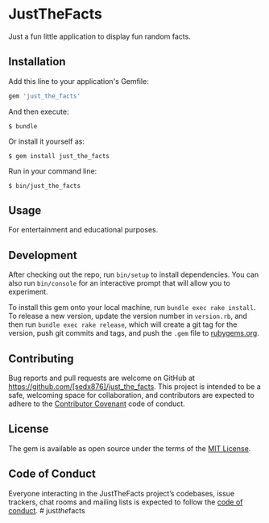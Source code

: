 # JustTheFacts

Just a fun little application to display fun random facts.

## Installation

Add this line to your application's Gemfile:

```ruby
gem 'just_the_facts'
```

And then execute:

    $ bundle

Or install it yourself as:

    $ gem install just_the_facts

Run in your command line:

    $ bin/just_the_facts

## Usage

For entertainment and educational purposes.

## Development

After checking out the repo, run `bin/setup` to install dependencies. You can also run `bin/console` for an interactive prompt that will allow you to experiment.

To install this gem onto your local machine, run `bundle exec rake install`. To release a new version, update the version number in `version.rb`, and then run `bundle exec rake release`, which will create a git tag for the version, push git commits and tags, and push the `.gem` file to [rubygems.org](https://rubygems.org).

## Contributing

Bug reports and pull requests are welcome on GitHub at https://github.com/[sedx876]/just_the_facts. This project is intended to be a safe, welcoming space for collaboration, and contributors are expected to adhere to the [Contributor Covenant](http://contributor-covenant.org) code of conduct.

## License

The gem is available as open source under the terms of the [MIT License](https://opensource.org/licenses/MIT).

## Code of Conduct

Everyone interacting in the JustTheFacts project’s codebases, issue trackers, chat rooms and mailing lists is expected to follow the [code of conduct](https://github.com/[sedx876]/just_the_facts/blob/master/CODE_OF_CONDUCT.md).
#   j u s t _ t h e _ f a c t s 
 
 